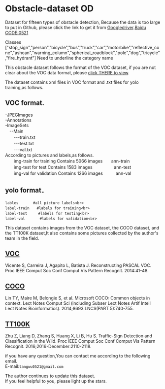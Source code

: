 # Obstacle-dataset OD
Dataset for fifteen types of obstacle detection, Because the data is too large to put in Github, please click the link to get it from [Googledriver](https://drive.google.com/drive/folders/1ksPQTc1BkBljqLqEtIWmXFnkgHWs9Hqv?usp=sharing).[Baidu CODE:0521](https://pan.baidu.com/s/1NquX0rmVngvTAV82A-NkMg)

Classes ["stop_sign","person","bicycle","bus","truck","car","motorbike","reflective_cone","ashcan","warning_column","spherical_roadblock","pole","dog","tricycle","fire_hydrant"] Need to underline the category name

This obstacle dataset follows the format of the VOC dataset, if you are not clear about the VOC data format, please [click THERE to view](http://host.robots.ox.ac.uk/pascal/VOC/).

The dataset contains xml files in VOC format and .txt files for yolo training,as follows.<br>

VOC format.<br>
-
-JPEGImages<br>
-Annotations<br>
-ImageSets<br>
　--Main<br>
　　---train.txt<br>
　　---test.txt<br>
　　---val.txt<br>
According to pictures and labels,as follows.<br>
　　img-train for training Contains 5066 images　　ann-train<br>
　　img-test for test Contains 1583 images　　　　　ann-test<br>
　　img-val for validation Contains 1266 images　　　ann-val<br>


yolo format．<br>
-
	lables　　　　#all picture labels<br>
	label-train　　#labels for training<br>
	label-test　　　#labels for testing<br>
	label-val　　　　#labels for validation<br>
This dataset contains images from the VOC dataset, the COCO dataset, and the TT100K dataset,It also contains some pictures collected by the author's team in the field.<br>

[VOC](doi:10.1109/CVPR.2014.13)<br>
-
Vicente S, Carreira J, Agapito L, Batista J. Reconstructing PASCAL VOC. Proc IEEE Comput Soc Conf Comput Vis Pattern Recognit. 2014:41-48. <br>

[COCO](doi:10.1007/978-3-319-10602-1_48)<br>
-
Lin TY, Maire M, Belongie S, et al. Microsoft COCO: Common objects in context. Lect Notes Comput Sci (including Subser Lect Notes Artif Intell Lect Notes Bioinformatics). 2014;8693 LNCS(PART 5):740-755. <br>

[TT100K](doi:10.1109/CVPR.2016.232)<br>
-
Zhu Z, Liang D, Zhang S, Huang X, Li B, Hu S. Traffic-Sign Detection and Classification in the Wild. Proc IEEE Comput Soc Conf Comput Vis Pattern Recognit. 2016;2016-December:2110-2118. <br>



if you have any question,You can contact me according to the following email.<br>
E-mail:`tangwu0521@gmail.com`<br>

The author continues to update this dataset.<br>
If you feel helpful to you, please light up the stars.
